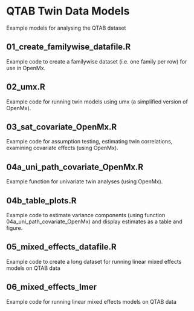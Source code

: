 # QTAB Twin Data Models
Example models for analysing the QTAB dataset

## 01_create_familywise_datafile.R
Example code to create a familywise dataset (i.e. one family per row) for use in OpenMx.

## 02_umx.R
Example code for running twin models using umx (a simplified version of OpenMx).

## 03_sat_covariate_OpenMx.R
Example code for assumption testing, estimating twin correlations, examining covariate effects (using OpenMx).

## 04a_uni_path_covariate_OpenMx.R
Example function  for univariate twin analyses (using OpenMx).

## 04b_table_plots.R
Example code to estimate variance components (using function 04a_uni_path_covariate_OpenMx) and display estimates as a table and figure. 

## 05_mixed_effects_datafile.R
Example code to create a long dataset for running linear mixed effects models on QTAB data

## 06_mixed_effects_lmer
Example code for running linear mixed effects models on QTAB data
